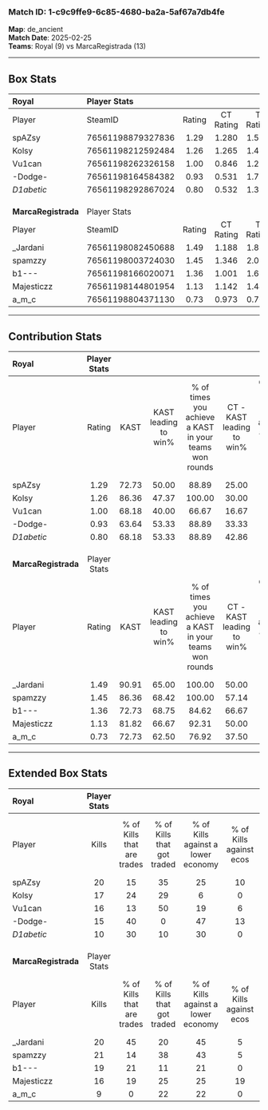 ### Match ID: 1-c9c9ffe9-6c85-4680-ba2a-5af67a7db4fe  
**Map**: de_ancient  
**Match Date**: 2025-02-25  
**Teams**: Royal (9) vs MarcaRegistrada (13)  

---  

## Box Stats  

| **Royal**           | Player Stats      |        |           |          |       |       |       |         |        |      |     |
| :- | :- | :-: | :-: | :-: | :-: | :-: | :-: | :-: | :-: | :-: | :-: |
| Player              | SteamID           | Rating | CT Rating | T Rating | KAST  |  ADR  | Kills | Assists | Deaths | K/D  | HS% |
| spAZsy              | 76561198879327836 |  1.29  |   1.280   |  1.511   | 72.73 | 97.0  |  20   |    2    |   17   | 1.18 | 35  |
| Kolsy               | 76561198212592484 |  1.26  |   1.265   |  1.471   | 86.36 | 75.8  |  17   |    5    |   15   | 1.13 | 29  |
| Vu1can              | 76561198262326158 |  1.00  |   0.846   |  1.284   | 68.18 | 87.9  |  16   |    8    |   21   | 0.76 | 56  |
| -Dodge-             | 76561198164584382 |  0.93  |   0.531   |  1.719   | 63.64 | 74.0  |  15   |    4    |   18   | 0.83 | 53  |
| _D1abetic_          | 76561198292867024 |  0.80  |   0.532   |  1.336   | 68.18 | 59.2  |  10   |    5    |   15   | 0.67 | 70  |
|                     |                   |        |           |          |       |       |       |         |        |      |     |
|                     |                   |        |           |          |       |       |       |         |        |      |     |
|                     |                   |        |           |          |       |       |       |         |        |      |     |
| **MarcaRegistrada** | Player Stats      |        |           |          |       |       |       |         |        |      |     |
| Player              | SteamID           | Rating | CT Rating | T Rating | KAST  |  ADR  | Kills | Assists | Deaths | K/D  | HS% |
| _Jardani            | 76561198082450688 |  1.49  |   1.188   |  1.826   | 90.91 | 82.0  |  20   |    6    |   13   | 1.54 | 35  |
| spamzzy             | 76561198003724030 |  1.45  |   1.346   |  2.051   | 86.36 | 115.6 |  21   |    5    |   19   | 1.11 | 47  |
| b1---               | 76561198166020071 |  1.36  |   1.001   |  1.624   | 72.73 | 90.1  |  19   |    6    |   12   | 1.58 | 36  |
| Majesticzz          | 76561198144801954 |  1.13  |   1.142   |  1.442   | 81.82 | 79.6  |  16   |    6    |   18   | 0.89 | 37  |
| a_m_c               | 76561198804371130 |  0.73  |   0.973   |  0.704   | 72.73 | 54.3  |   9   |    4    |   17   | 0.53 | 33  |
---  

## Contribution Stats  

| **Royal**           | Player Stats |       |                      |                                                        |                           |                                                             |                          |                                                            |
| :- | :-: | :-: | :-: | :-: | :-: | :-: | :-: | :-: |
| Player              |    Rating    | KAST  | KAST leading to win% | % of times you achieve a KAST in your teams won rounds | CT - KAST leading to win% | CT - % of times you achieve a KAST in your teams won rounds | T - KAST leading to win% | T - % of times you achieve a KAST in your teams won rounds |
| spAZsy              |     1.29     | 72.73 |        50.00         |                         88.89                          |           25.00           |                            66.67                            |          75.00           |                           100.00                           |
| Kolsy               |     1.26     | 86.36 |        47.37         |                         100.00                         |           30.00           |                           100.00                            |          66.67           |                           100.00                           |
| Vu1can              |     1.00     | 68.18 |        40.00         |                         66.67                          |           16.67           |                            33.33                            |          55.56           |                           83.33                            |
| -Dodge-             |     0.93     | 63.64 |        53.33         |                         88.89                          |           33.33           |                            66.67                            |          66.67           |                           100.00                           |
| _D1abetic_          |     0.80     | 68.18 |        53.33         |                         88.89                          |           42.86           |                           100.00                            |          62.50           |                           83.33                            |
|                     |              |       |                      |                                                        |                           |                                                             |                          |                                                            |
|                     |              |       |                      |                                                        |                           |                                                             |                          |                                                            |
|                     |              |       |                      |                                                        |                           |                                                             |                          |                                                            |
| **MarcaRegistrada** | Player Stats |       |                      |                                                        |                           |                                                             |                          |                                                            |
| Player              |    Rating    | KAST  | KAST leading to win% | % of times you achieve a KAST in your teams won rounds | CT - KAST leading to win% | CT - % of times you achieve a KAST in your teams won rounds | T - KAST leading to win% | T - % of times you achieve a KAST in your teams won rounds |
| _Jardani            |     1.49     | 90.91 |        65.00         |                         100.00                         |           50.00           |                           100.00                            |          75.00           |                           100.00                           |
| spamzzy             |     1.45     | 86.36 |        68.42         |                         100.00                         |           57.14           |                           100.00                            |          75.00           |                           100.00                           |
| b1---               |     1.36     | 72.73 |        68.75         |                         84.62                          |           66.67           |                           100.00                            |          70.00           |                           77.78                            |
| Majesticzz          |     1.13     | 81.82 |        66.67         |                         92.31                          |           50.00           |                           100.00                            |          80.00           |                           88.89                            |
| a_m_c               |     0.73     | 72.73 |        62.50         |                         76.92                          |           37.50           |                            75.00                            |          87.50           |                           77.78                            |
---  

## Extended Box Stats  

| **Royal**           | Player Stats |                            |                            |                                    |                         |                              |                                 |        |                             |                                     |                          |                               |                            |
| :- | :-: | :-: | :-: | :-: | :-: | :-: | :-: | :-: | :-: | :-: | :-: | :-: | :-: |
| Player              |    Kills     | % of Kills that are trades | % of Kills that got traded | % of Kills against a lower economy | % of Kills against ecos | % of Kills that are flawless | % of Kills that are close duels | Deaths | % of Deaths that get traded | % of Deaths against a lower economy | % of Deaths against ecos | % of Deaths that are flawless | % of Deaths that are close |
| spAZsy              |      20      |             15             |             35             |                 25                 |           10            |              40              |                5                |   17   |             24              |                 12                  |            0             |              71               |             0              |
| Kolsy               |      17      |             24             |             29             |                 6                  |            0            |              65              |                6                |   15   |             27              |                 20                  |            7             |              60               |             0              |
| Vu1can              |      16      |             13             |             50             |                 19                 |            6            |              44              |               19                |   21   |             10              |                 14                  |            0             |              48               |             5              |
| -Dodge-             |      15      |             40             |             0              |                 47                 |           13            |              60              |                0                |   18   |             28              |                 17                  |            6             |              72               |             0              |
| _D1abetic_          |      10      |             30             |             10             |                 30                 |            0            |              70              |               10                |   15   |             33              |                  7                  |            0             |              67               |             7              |
|                     |              |                            |                            |                                    |                         |                              |                                 |        |                             |                                     |                          |                               |                            |
|                     |              |                            |                            |                                    |                         |                              |                                 |        |                             |                                     |                          |                               |                            |
|                     |              |                            |                            |                                    |                         |                              |                                 |        |                             |                                     |                          |                               |                            |
| **MarcaRegistrada** | Player Stats |                            |                            |                                    |                         |                              |                                 |        |                             |                                     |                          |                               |                            |
| Player              |    Kills     | % of Kills that are trades | % of Kills that got traded | % of Kills against a lower economy | % of Kills against ecos | % of Kills that are flawless | % of Kills that are close duels | Deaths | % of Deaths that get traded | % of Deaths against a lower economy | % of Deaths against ecos | % of Deaths that are flawless | % of Deaths that are close |
| _Jardani            |      20      |             45             |             20             |                 45                 |            5            |              60              |                0                |   13   |             15              |                 15                  |            0             |              31               |             8              |
| spamzzy             |      21      |             14             |             38             |                 43                 |            5            |              67              |                5                |   19   |             42              |                 32                  |            5             |              68               |             11             |
| b1---               |      19      |             21             |             11             |                 21                 |            0            |              58              |                5                |   12   |              0              |                 42                  |            8             |              67               |             0              |
| Majesticzz          |      16      |             19             |             25             |                 25                 |           19            |              56              |                0                |   18   |             39              |                 28                  |            0             |              50               |             11             |
| a_m_c               |      9       |             0              |             22             |                 22                 |            0            |              78              |                0                |   17   |             24              |                 29                  |            6             |              59               |             6              |

